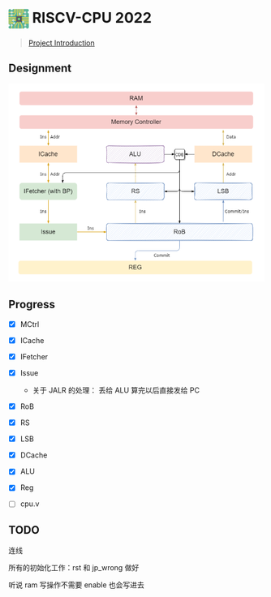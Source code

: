 # <img src="/README.assets/cpu.png" width="40" align=center /> RISCV-CPU 2022

> [Project Introduction](https://github.com/ACMClassCourses/RISCV-CPU)

## Designment

![design](/README.assets/designment.png)

## Progress

- [x] MCtrl

- [x] ICache

- [x] IFetcher

- [x] Issue

  - 关于 JALR 的处理： 丢给 ALU 算完以后直接发给 PC

- [x] RoB

- [x] RS

- [x] LSB

- [x] DCache

- [x] ALU

- [x] Reg

- [ ] cpu.v

## TODO

连线

所有的初始化工作：rst 和 jp_wrong 做好
 
听说 ram 写操作不需要 enable 也会写进去